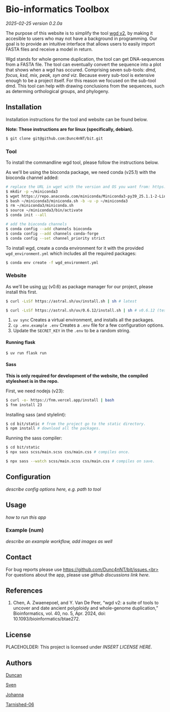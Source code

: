 # Bio-informatics Toolbox

*2025-02-25 version 0.2.0a*

The purpose of this website is to simplify the tool [wgd v2](https://github.com/heche-psb/wgd), by 
making it accesible to users who may not have a background
in programming. Our goal is to provide an intuitive interface that
allows users to easily import FASTA files and receive a model in return.

Wgd stands for whole genome duplication, the tool can get DNA-sequences from a FASTA file. The
tool can eventually convert the sequence into a plot that shows when a wgd has occured. Comprising
seven sub-tools: *dmd, focus, ksd, mix, peak, syn and viz.* Because every sub-tool is extensive enough
to be a project itself. For this reason we focused on the sub-tool dmd. This tool can help with drawing 
conclusions from the sequences, such as determing orthological groups, and phylogeny.

## Installation

Installation instructions for the tool and website can be found below.

**Note: These instructions are for linux (specifically, debian).**

```sh
$ git clone git@github.com:Dunc4nNT/bit.git
```

### Tool

To install the commandline wgd tool, please follow the instructions below.

As we'll be using the bioconda package, we need conda (v25.1) with the bioconda channel added:

```sh
# replace the URL in wget with the version and OS you want from: https://repo.anaconda.com/miniconda/
$ mkdir -p ~/miniconda3
$ wget https://repo.anaconda.com/miniconda/Miniconda3-py39_25.1.1-2-Linux-x86_64.sh -O ~/miniconda3/miniconda.sh
$ bash ~/miniconda3/miniconda.sh -b -u -p ~/miniconda3
$ rm ~/miniconda3/miniconda.sh
$ source ~/miniconda3/bin/activate
$ conda init --all

# add the bioconda channels
$ conda config --add channels bioconda
$ conda config --add channels conda-forge
$ conda config --set channel_priority strict
```

To install wgd, create a conda environment for it with the provided `wgd_environment.yml` which includes all the required packages:

```sh
$ conda env create -f wgd_environment.yml
```

### Website

As we'll be using [uv](https://docs.astral.sh/uv/) (v0.6) as package manager for our project, please install this first.

```sh
$ curl -LsSf https://astral.sh/uv/install.sh | sh # latest

$ curl -LsSf https://astral.sh/uv/0.6.12/install.sh | sh # v0.6.12 (tested with this)
```

1. `uv sync` Creates a virtual environment, and installs all the packages.
2. `cp .env.example .env` Creates a `.env` file for a few configuration options.
3. Update the `SECRET_KEY` in the `.env` to be a random string.

#### Running flask

```sh
$ uv run flask run
```

#### Sass

**This is only required for development of the website, the compiled stylesheet is in the repo.**

First, we need nodejs (v23):

```sh
$ curl -o- https://fnm.vercel.app/install | bash
$ fnm install 23
```

Installing sass (and stylelint):

```sh
$ cd bit/static # from the project go to the static directory.
$ npm install # download all the packages.
```

Running the sass compiler:

```sh
$ cd bit/static
$ npx sass scss/main.scss css/main.css # compiles once.

$ npx sass --watch scss/main.scss css/main.css # compiles on save.
```

## Configuration

*describe config options here, e.g. path to tool*

## Usage

*how to run this app*

### Example (num)

*describe an example workflow, add images as well*

## Contact

For bug reports please use https://github.com/Dunc4nNT/bit/issues.<br>
For questions about the app, please use *github discussions link here*.<br>

## References

1. Chen, A. Zwaenepoel, and Y. Van De Peer, “wgd v2: 
a suite of tools to uncover and date ancient polyploidy and 
whole-genome duplication,” Bioinformatics, vol. 40, no. 5, Apr. 2024, 
doi: 10.1093/bioinformatics/btae272.

## License

PLACEHOLDER: This project is licensed under *INSERT LICENSE HERE*.

## Authors

[Duncan](https://github.com/Dunc4nNT)

[Sven](https://github.com/svenstaats)

[Johanna](https://github.com/j0w0j)

[Tarnished-06](https://github.com/Tarnished-06)
